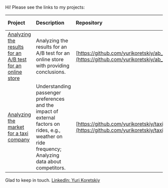 Hi! Please see the links to my projects:

| Project | Description | Repository | Libraries used | 
| :---------------------- | :---------------------- | :---------------------- | :---------------------- |
| [Analyzing the results for an A/B test for an online store](https://github.com/yurikoretskiy/ab_test_online_shop/blob/main/AB_test_online_shop.ipynb) | Analyzing the results for an A/B test for an online store with providing conclusions.| [https://github.com/yurikoretskiy/ab_test_online_shop](https://github.com/yurikoretskiy/ab_test_online_shop) | *pandas, numpy, matplotlib, seaborn, scipy* |
| [Analyzing the market for a taxi company](https://github.com/yurikoretskiy/taxi_market_research/blob/main/taxi_market_research.ipynb) | Understanding passenger preferences and the impact of external factors on rides, e.g., weather on ride frequency; Analyzing data about competitors. | [https://github.com/yurikoretskiy/taxi_market_research](https://github.com/yurikoretskiy/taxi_market_research) | *pandas, numpy, matplotlib, seaborn, squarify, scipy* |

Glad to keep in touch.
[LinkedIn: Yuri Koretskiy](https://www.linkedin.com/in/yurikoretskiy/)
